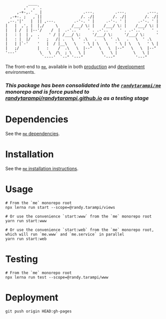 ```
          ____
        ,'  , `.
     ,-+-,.' _ |                  .---.         .---.         .---.
  ,-+-. ;   , ||                 /. ./|        /. ./|        /. ./|
 ,--.'|'   |  || ,---.        .-'-. ' |     .-'-. ' |     .-'-. ' |
|   |  ,', |  |,/     \      /___/ \: |    /___/ \: |    /___/ \: |
|   | /  | |--'/    /  |  .-'.. '   ' . .-'.. '   ' . .-'.. '   ' .
|   : |  | ,  .    ' / | /___/ \:     '/___/ \:     '/___/ \:     '
|   : |  |/   '   ;   /| .   \  ' .\   .   \  ' .\   .   \  ' .\
|   | |`-'    '   |  / |__\   \   ' \ | \   \   ' \ | \   \   ' \ |
|   ;/        |   :    /  .\   \  |--"   \   \  |--"   \   \  |--"
'---'          \   \  /\  ; \   \ |       \   \ |       \   \ |
                `----'  `--" '---"         '---"         '---"
```

The front-end to [`me`](../../), available in both [production](https://www.randytarampi.ca) and [development](http://dev.randytarampi.ca) environments.

### *This package has been consolidated into the [`randytarampi/me`](https://github.com/randytarampi/me/tree/master/packages/www) monorepo and is force pushed to [randytarampi/randytarampi.github.io](https://github.com/randytarampi/randytarampi.github.io) as a testing stage*

# Dependencies

See the [`me` dependencies](https://github.com/randytarampi/me/tree/master/README.md#Dependencies).

# Installation

See the [`me` installation instructions](https://github.com/randytarampi/me/tree/master/README.md#Installation).

# Usage

```
# From the `me` monorepo root
npx lerna run start --scope=@randy.tarampi/views

# Or use the convenience `start:www` from the `me` monorepo root
yarn run start:www

# Or use the convenience `start:web` from the `me` monorepo root, which will run `me.www` and `me.service` in parallel
yarn run start:web
```

# Testing

```
# From the `me` monorepo root
npx lerna run test --scope=@randy.tarampi/www
```

# Deployment

```
git push origin HEAD:gh-pages
```
